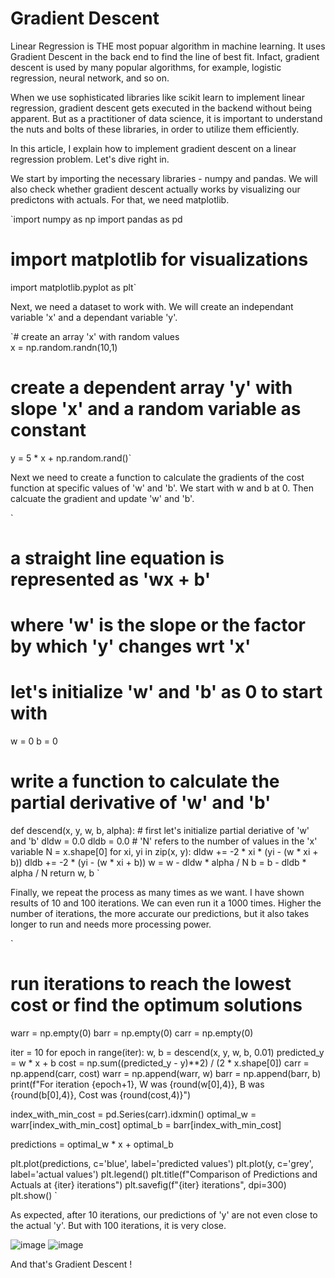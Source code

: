 # Gradient Descent
Linear Regression is THE most popuar algorithm in machine learning. 
It uses Gradient Descent in the back end to find the line of best fit.
Infact, gradient descent is used by many popular algorithms, for example, logistic regression, neural network, and so on.

When we use sophisticated libraries like scikit learn to implement linear regression, gradient descent gets executed in the backend without being apparent. 
But as a practitioner of data science, it is important to understand the nuts and bolts of these libraries, in order to utilize them efficiently. 

In this article, I explain how to implement gradient descent on a linear regression problem. 
Let's dive right in. 

We start by importing the necessary libraries - numpy and pandas. 
We will also check whether gradient descent actually works by visualizing our predictons with actuals. 
For that, we need matplotlib.

`import numpy as np
import pandas as pd

# import matplotlib for visualizations 
import matplotlib.pyplot as plt`

Next, we need a dataset to work with. We will create an independant variable 'x' and a dependant variable 'y'.

`# create an array 'x' with random values  
x = np.random.randn(10,1)

# create a dependent array 'y' with slope 'x' and a random variable as constant 
y = 5 * x + np.random.rand()`

Next we need to create a function to calculate the gradients of the cost function at specific values of 'w' and 'b'. 
We start with w and b at 0. 
Then calcuate the gradient and update 'w' and 'b'.

`
# a straight line equation is represented as 'wx + b'
# where 'w' is the slope or the factor by which 'y' changes wrt 'x'
# let's initialize 'w' and 'b' as 0 to start with 

w = 0
b = 0

# write a function to calculate the partial derivative of 'w' and 'b' 
def descend(x, y, w, b, alpha):
    # first let's initialize partial deriative of 'w' and 'b'
    dldw = 0.0
    dldb = 0.0
    # 'N' refers to the number of values in the 'x' variable 
    N = x.shape[0]
    for xi, yi in zip(x, y):
        dldw += -2 * xi * (yi - (w * xi + b))
        dldb += -2 * (yi - (w * xi + b))
    w = w - dldw * alpha / N
    b = b - dldb * alpha / N
    return w, b
`

Finally, we repeat the process as many times as we want. I have shown results of 10 and 100 iterations. We can even run it a 1000 times.
Higher the number of iterations, the more accurate our predictions, but it also takes longer to run and needs more processing power. 

`
# run iterations to reach the lowest cost or find the optimum solutions
warr = np.empty(0)
barr = np.empty(0)
carr = np.empty(0)

iter = 10
for epoch in range(iter):
    w, b = descend(x, y, w, b, 0.01)
    predicted_y = w * x + b
    cost = np.sum((predicted_y - y)**2) / (2 * x.shape[0])
    carr = np.append(carr, cost)
    warr = np.append(warr, w)
    barr = np.append(barr, b)
    print(f"For iteration {epoch+1}, W was {round(w[0],4)}, B was {round(b[0],4)}, Cost was {round(cost,4)}")

index_with_min_cost = pd.Series(carr).idxmin()
optimal_w = warr[index_with_min_cost]
optimal_b = barr[index_with_min_cost]

predictions = optimal_w * x + optimal_b

plt.plot(predictions, c='blue', label='predicted values')
plt.plot(y, c='grey', label='actual values')
plt.legend()
plt.title(f"Comparison of Predictions and Actuals at {iter} iterations")
plt.savefig(f"{iter} iterations", dpi=300)
plt.show()
`

As expected, after 10 iterations, our predictions of 'y' are not even close to the actual 'y'.
But with 100 iterations, it is very close. 

![image](https://user-images.githubusercontent.com/113739146/209274587-950c9d29-a115-466d-9aac-42dcd1e0d835.png)
![image](https://user-images.githubusercontent.com/113739146/209274600-f049a570-1f01-4e17-9da6-144196f8f935.png)

And that's Gradient Descent !
